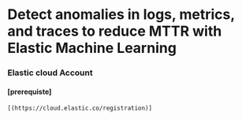 # Detect anomalies in logs, metrics, and traces to reduce MTTR with Elastic Machine Learning

### Elastic cloud Account

#### [prerequiste]
```
[(https://cloud.elastic.co/registration)]
```

